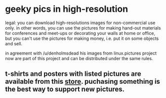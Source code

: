# geeky pics in high-resolution

legal: you can download high-resolutions images for non-commercial use only. in other words, you can use the pictures for making hand-out materials for conferences and meet-ups or decorating your walls at home or office, but you can't use the pictures for making money, i.e. put it on some objects and sell.

in agreement with /u/denholmsdead his images from linux.pictures project now are part of this project and can be distributed under the same rules.

## t-shirts and posters with listed pictures are available from this [store](https://teespring.com/stores/pcs/collection/unisex-men-s-t-shirts?page=1). puchasing something is the best way to support new pictures.
